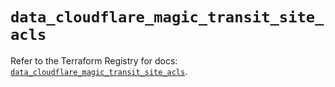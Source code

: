 # `data_cloudflare_magic_transit_site_acls`

Refer to the Terraform Registry for docs: [`data_cloudflare_magic_transit_site_acls`](https://registry.terraform.io/providers/cloudflare/cloudflare/5.1.0/docs/data-sources/magic_transit_site_acls).
